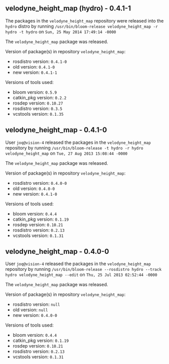 ## velodyne_height_map (hydro) - 0.4.1-1

The packages in the `velodyne_height_map` repository were released into the `hydro` distro by running `/usr/bin/bloom-release velodyne_height_map -r hydro -t hydro` on `Sun, 25 May 2014 17:49:14 -0000`

The `velodyne_height_map` package was released.

Version of package(s) in repository `velodyne_height_map`:
- rosdistro version: `0.4.1-0`
- old version: `0.4.1-0`
- new version: `0.4.1-1`

Versions of tools used:
- bloom version: `0.5.9`
- catkin_pkg version: `0.2.2`
- rosdep version: `0.10.27`
- rosdistro version: `0.3.5`
- vcstools version: `0.1.35`


## velodyne_height_map - 0.4.1-0

User `joq@vision-4` released the packages in the `velodyne_height_map` repository by running `/usr/bin/bloom-release -t hydro -r hydro velodyne_height_map` on `Tue, 27 Aug 2013 15:08:44 -0000`

The `velodyne_height_map` package was released.

Version of package(s) in repository `velodyne_height_map`:
- rosdistro version: `0.4.0-0`
- old version: `0.4.0-0`
- new version: `0.4.1-0`

Versions of tools used:
- bloom version: `0.4.4`
- catkin_pkg version: `0.1.19`
- rosdep version: `0.10.21`
- rosdistro version: `0.2.13`
- vcstools version: `0.1.31`


## velodyne_height_map - 0.4.0-0

User `joq@vision-4` released the packages in the `velodyne_height_map` repository by running `/usr/bin/bloom-release --rosdistro hydro --track hydro velodyne_height_map --edit` on `Thu, 25 Jul 2013 02:52:44 -0000`

The `velodyne_height_map` package was released.

Version of package(s) in repository `velodyne_height_map`:
- rosdistro version: `null`
- old version: `null`
- new version: `0.4.0-0`

Versions of tools used:
- bloom version: `0.4.4`
- catkin_pkg version: `0.1.19`
- rosdep version: `0.10.21`
- rosdistro version: `0.2.13`
- vcstools version: `0.1.31`


